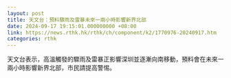 ```yaml
---
layout: post
title: 天文台：預料驟雨及雷暴未來一兩小時影響新界北部
date: 2024-09-17 19:15:01.000000000 +08:00
link: https://news.rthk.hk/rthk/ch/component/k2/1770976-20240917.htm
categories: rthk
---
```


天文台表示，高溫觸發的驟雨及雷暴正影響深圳並逐漸向南移動，預料會在未來一兩小時影響新界北部，市民請提高警惕。

